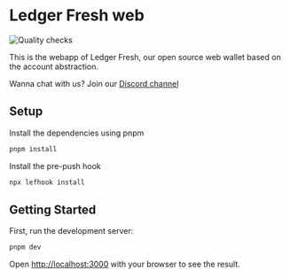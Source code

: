 # Ledger Fresh web

![Quality checks](https://github.com/ledgerhq/ledger-fresh-web/actions/workflows/quality.yml/badge.svg?branch=main)

This is the webapp of Ledger Fresh, our open source web wallet based on the account abstraction.

Wanna chat with us? Join our [Discord channel](https://discord.com/channels/885256081289379850/1053266126953529374)

## Setup

Install the dependencies using pnpm

```sh
pnpm install
```

Install the pre-push hook

```sh
npx lefhook install
```

## Getting Started

First, run the development server:

```bash
pnpm dev
```

Open [http://localhost:3000](http://localhost:3000) with your browser to see the result.
